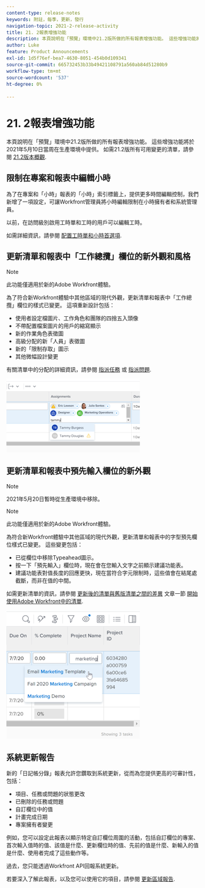 ```yaml
---
content-type: release-notes
keywords: 附註，每季，更新，發行
navigation-topic: 2021-2-release-activity
title: 21. 2報表增強功能
description: 本頁說明在「預覽」環境中21.2版所做的所有報表增強功能。 這些增強功能將於2021年5月10日當周在生產環境中提供。 如需21.2版所有可用變更的清單，請參閱21.2版本概觀。
author: Luke
feature: Product Announcements
exl-id: 1d5f76ef-bea7-4630-8051-454b0d109341
source-git-commit: 665732453b33b49421108791a560ab84d51280b9
workflow-type: tm+mt
source-wordcount: '537'
ht-degree: 0%

---
```


# 21. 2報表增強功能

本頁說明在「預覽」環境中21.2版所做的所有報表增強功能。 這些增強功能將於2021年5月10日當周在生產環境中提供。 如需21.2版所有可用變更的清單，請參閱 [21.2版本概觀](../../../product-announcements/product-releases/21.2-release-activity/21-2-release-overview.md).

## 限制在專案和報表中編輯小時

為了在專案和「小時」報表的「小時」索引標籤上，提供更多時間編輯控制，我們新增了一項設定，可讓Workfront管理員將小時編輯限制在小時擁有者和系統管理員。

以前，在訪問級別啟用工時單和工時的用戶可以編輯工時。

如需詳細資訊，請參閱 [配置工時單和小時首選項](../../../administration-and-setup/set-up-workfront/configure-timesheets-schedules/timesheet-and-hour-preferences.md).

## 更新清單和報表中「工作總攬」欄位的新外觀和風格

>[!NOTE]
>
>此功能僅適用於新的Adobe Workfront體驗。

為了符合新Workfront體驗中其他區域的現代外觀，更新清單和報表中「工作總攬」欄位的樣式已變更。 這項重新設計包括：

* 使用者設定檔圖片、工作角色和團隊的四捨五入頭像
* 不帶配置檔案圖片的用戶的縮寫顯示
* 新的作業角色表徵圖
* 高級分配的新「人員」表徵圖
* 新的「限制存取」圖示
* 其他微幅設計變更

有關清單中的分配的詳細資訊，請參閱 [指派任務](../../../manage-work/tasks/assign-tasks/assign-tasks.md) 或 [指派問題](../../../manage-work/issues/manage-issues/assign-issues.md).

![](assets/assignments-updates-350x193.png)

## 更新清單和報表中預先輸入欄位的新外觀

>[!NOTE]
>
>2021年5月20日暫時從生產環境中移除。

>[!NOTE]
>
>此功能僅適用於新的Adobe Workfront體驗。

為符合新Workfront體驗中其他區域的現代外觀，更新清單和報表中的字型預先欄位樣式已變更。 這些變更包括：

* 已從欄位中移除Typeahead圖示。
* 按一下「預先輸入」欄位時，現在會在您輸入文字之前顯示建議功能表。
* 建議功能表對值長度的回應更快，現在當符合字元限制時，這些值會在結尾處截斷，而非在值的中間。

如需更新清單的資訊，請參閱 [更新後的清單與舊版清單之間的差異](../../../workfront-basics/navigate-workfront/use-lists/view-items-in-a-list.md#updated) 文章一節 [開始使用Adobe Workfront中的清單](../../../workfront-basics/navigate-workfront/use-lists/view-items-in-a-list.md).

![](assets/typeahead-updates-350x336.png)

## 系統更新報告

新的「日記帳分錄」報表允許您鑽取到系統更新，從而為您提供更高的可審計性，包括：

* 項目、任務或問題的狀態更改
* 已刪除的任務或問題
* 自訂欄位中的值
* 計畫完成日期
* 專案擁有者變更

例如，您可以設定此報表以顯示特定自訂欄位周圍的活動，包括自訂欄位的專案、首次輸入值時的值、該值是什麼、更新欄位時的值、先前的值是什麼、新輸入的值是什麼、使用者完成了這些動作等。

過去，您只能透過Workfront API回報系統更新。

若要深入了解此報表，以及您可以使用它的項目，請參閱 [更新區域報告](../../../reports-and-dashboards/reports/creating-and-managing-reports/create-journal-entry-report.md).

